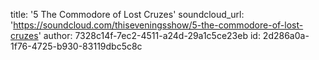 title: '5 The Commodore of Lost Cruzes'
soundcloud_url: 'https://soundcloud.com/thiseveningsshow/5-the-commodore-of-lost-cruzes'
author: 7328c14f-7ec2-4511-a24d-29a1c5ce23eb
id: 2d286a0a-1f76-4725-b930-83119dbc5c8c
